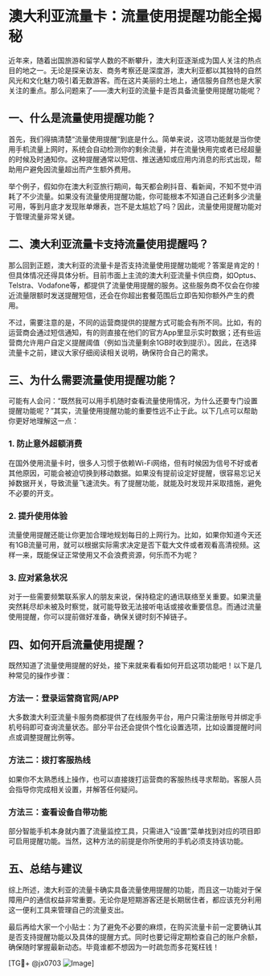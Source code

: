 # 澳大利亚流量卡：流量使用提醒功能全揭秘

近年来，随着出国旅游和留学人数的不断攀升，澳大利亚逐渐成为国人关注的热点目的地之一。无论是探亲访友、商务考察还是深度游，澳大利亚都以其独特的自然风光和文化魅力吸引着无数游客。而在这片美丽的土地上，通信服务自然也是大家关注的重点。那么问题来了——澳大利亚的流量卡是否具备流量使用提醒功能呢？

## 一、什么是流量使用提醒功能？

首先，我们得搞清楚“流量使用提醒”到底是什么。简单来说，这项功能就是当你使用手机流量上网时，系统会自动检测你的剩余流量，并在流量快用完或者已经超量的时候及时通知你。这种提醒通常以短信、推送通知或应用内消息的形式出现，帮助用户避免因流量超出而产生额外费用。

举个例子，假如你在澳大利亚旅行期间，每天都会刷抖音、看新闻，不知不觉中消耗了不少流量。如果没有流量使用提醒功能，你可能根本不知道自己还剩多少流量可用，等到月底才发现账单爆表，岂不是太尴尬了吗？因此，流量使用提醒功能对于管理流量非常关键。

## 二、澳大利亚流量卡支持流量使用提醒吗？

那么回到正题，澳大利亚的流量卡是否支持流量使用提醒功能呢？答案是肯定的！但具体情况还得具体分析。目前市面上主流的澳大利亚流量卡供应商，如Optus、Telstra、Vodafone等，都提供了流量使用提醒的服务。这些服务商不仅会在你接近流量限额时发送提醒短信，还会在你超出套餐范围后立即告知你额外产生的费用。

不过，需要注意的是，不同的运营商提供的提醒方式可能会有所不同。比如，有的运营商会通过短信通知，有的则直接在他们的官方App里显示实时数据；还有些运营商允许用户自定义提醒阈值（例如当流量剩余1GB时收到提示）。因此，在选择流量卡之前，建议大家仔细阅读相关说明，确保符合自己的需求。

## 三、为什么需要流量使用提醒功能？

可能有人会问：“既然我可以用手机随时查看流量使用情况，为什么还要专门设置提醒功能呢？”其实，流量使用提醒功能的重要性远不止于此。以下几点可以帮助你更好地理解这一点：

### 1. **防止意外超额消费**
   在国外使用流量卡时，很多人习惯于依赖Wi-Fi网络，但有时候因为信号不好或者其他原因，可能会被迫切换到移动数据。如果没有提前设定好提醒，很容易忘记关掉数据开关，导致流量飞速流失。有了提醒功能，就能及时发现并采取措施，避免不必要的开支。

### 2. **提升使用体验**
   流量使用提醒还能让你更加合理地规划每日的上网行为。比如，如果你知道今天还有1GB流量可用，就可以根据实际需求决定是否下载大文件或者观看高清视频。这样一来，既能保证正常使用又不会浪费资源，何乐而不为呢？

### 3. **应对紧急状况**
   对于一些需要频繁联系家人的朋友来说，保持稳定的通讯联络至关重要。如果流量突然耗尽却未被及时察觉，就可能导致无法接听电话或接收重要信息。而通过流量使用提醒，你可以提前做好准备，确保关键时刻不掉链子。

## 四、如何开启流量使用提醒？

既然知道了流量使用提醒的好处，接下来就来看看如何开启这项功能吧！以下是几种常见的操作步骤：

### 方法一：登录运营商官网/APP
大多数澳大利亚流量卡服务商都提供了在线服务平台，用户只需注册账号并绑定手机号码即可查询流量状态。部分平台还会提供个性化设置选项，比如设置提醒时间点或调整提醒比例等。

### 方法二：拨打客服热线
如果你不太熟悉线上操作，也可以直接拨打运营商的客服热线寻求帮助。客服人员会指导你完成相关设置，并解答任何疑问。

### 方法三：查看设备自带功能
部分智能手机本身就内置了流量监控工具，只需进入“设置”菜单找到对应的项目即可启用提醒功能。当然，这种方法的前提是你所使用的手机必须支持该功能。

## 五、总结与建议

综上所述，澳大利亚的流量卡确实具备流量使用提醒的功能，而且这一功能对于保障用户的通信权益非常重要。无论你是短期游客还是长期居住者，都应该充分利用这一便利工具来管理自己的流量支出。

最后再给大家一个小贴士：为了避免不必要的麻烦，在购买流量卡前一定要确认其是否支持提醒功能以及具体的提醒方式。同时也要记得定期检查自己的账户余额，确保随时掌握最新动态。毕竟谁都不想因为一时疏忽而多花冤枉钱！

[TG💪+ @jx0703 ![Image](https://github.com/user-attachments/assets/dbca1d08-cadb-493c-b0ec-ad6f7a83f270)]